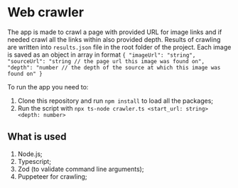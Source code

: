 # Web crawler

The app is made to crawl a page with provided URL for image links and if needed crawl all the links
within also provided depth. Results of crawling are written into `results.json` file in the root
folder of the project. Each image is saved as an object in array in format
`{
  "imageUrl": "string",
  "sourceUrl": "string // the page url this image was found on",
  "depth": "number // the depth of the source at which this image was found on"
}`

To run the app you need to:

1. Clone this repository and run `npm install` to load all the packages;
2. Run the script with `npx ts-node crawler.ts <start_url: string> <depth: number>`

## What is used

1. Node.js;
2. Typescript;
3. Zod (to validate command line arguments);
4. Puppeteer for crawling;

